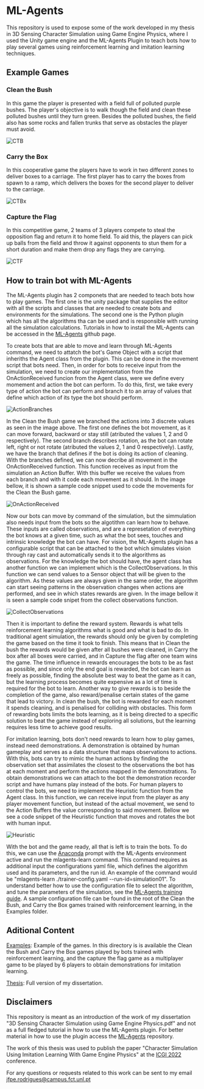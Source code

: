 # ML-Agents

This repository is used to expose some of the work developed in my thesis in 3D Sensing Character Simulation using Game Engine Physics, where I used the Unity game engine and the ML-Agents Plugin to teach bots how to play several games using reinforcement learning and imitation learning techniques.

## Example Games

### Clean the Bush

In this game the player is presented with a field full of polluted purple bushes. The player's objective is to walk though the field and clean these polluted bushes until they turn green. Besides the polluted bushes, the field also has some rocks and fallen trunks that serve as obstacles the player must avoid.

![CTB](/cleanthebush.PNG)

### Carry the Box

In this cooperative game the players have to work in two different zones to deliver boxes to a carriage. The first player has to carry the boxes from spawn to a ramp, which delivers the boxes for the second player to deliver to the carriage.

![CTBx](/carrythebox.PNG)

### Capture the Flag

In this competitive game, 2 teams of 3 players compete to steal the opposition flag and return it to home field. To aid this, the players can pick up balls from the field and throw it against opponents to stun them for a short duration and make them drop any flags they are carrying.

![CTF](/capturetheflag.PNG)

## How to train bot with ML-Agents

The ML-Agents plugin has 2 componets that are needed to teach bots how to play games. The first one is the unity package that supplies the editor with all the scripts and classes that are needed to create bots and environments for the simulations. The second one is the Python plugin which has all the algorithms tha can be used and is responsible with running all the simulation calculations. Tutorials in how to install the ML-Agents can be accessed in the [ML-Agents](https://github.com/miyamotok0105/unity-ml-agents/tree/master/docs) github page.

To create bots that are able to move and learn through ML-Agents command, we need to attatch the bot's Game Object with a script that inheriths the Agent class from the plugin. This can be done in the movement script that bots need. Then, in order for bots to receive input from the simulation, we need to create our implementation from the OnActionReceived funcion from the Agent class, were we define every momement and action the bot can perform. To do this, first, we take every type of action the bot can perform and branch it to an array of values that define which action of its type the bot should perform. 

![ActionBranches](ActionBranches.PNG)

In the Clean the Bush game we branched the actions into 3 discrete values as seen in the image above. The first one defines the bot movement, as it can move forward, backward or stay still (atributed the values 1, 2 and 0 respectively). The second branch describes rotation, as the bot can rotate left, right or not rotate (atributed the values 2, 1 and 0 respectively). Lastly, we have the branch that defines if the bot is doing its action of cleaning. With the branches defined, we can now decribe all movement in the OnActionReceived function. This function receives as input from the simulation an Action Buffer. With this buffer we receive the values from each branch and with it code each movement as it should. In the image bellow, it is shown a sample code snippet used to code the movements for the Clean the Bush game.

![OnActionReceived](OnActionReceived.PNG)

Now our bots can move by command of the simulation, but the simmulation also needs input from the bots so the algotithm can learn how to behave. These inputs are called observations, and are a represetation of everything the bot knows at a given time, such as what the bot sees, touches and intrinsic knowledge the bot can have. For vision, the ML-Agents plugin has a configurable script that can be attached to the bot which simulates vision through ray cast and automatically sends it to the algorithms as observations. For the knowledge the bot should have, the agent class has another function we can implement which is the CollectObservations. In this function we can send values to a Sensor object that will be given to the algorithm. As these values are always given in the same order, the algorithm can start seeing patterns in the observation changes when actions are performed, and see in which states rewards are given. In the image bellow it is seen a sample code snipet from the collect observations function.

![CollectObservations](ObservationsCode.PNG)

Then it is important to define the reward system. Rewards is what tells reinforcement learning algorithms what is good and what is bad to do. In traditional agent simulation, the rewards should only be given by completing the game based on the time it took to finish. This means that in Clean the bush the rewards would be given after all bushes were cleaned, in Carry the box after all boxes were carried, and in Capture the flag after one team wins the game. The time influence in rewards encourages the bots to be as fast as possible, and since only the end goal is rewarded, the bot can learn as freely as possible, finding the absolute best way to beat the game as it can, but the learning process becomes quite expensive as a lot of time is required for the bot to learn. Another way to give rewards is to beside the completion of the game, also reward/penalise certain states of the game that lead to victory. In clean the bush, the bot is rewarded for each moment it spends cleaning, and is penalised for colliding with obstacles. This form of rewarding bots limits the bots learning, as it is being directed to a specific solution to beat the game instead of exploring all solutions, but the learning requires less time to achieve good results.

For imitation learning, bots don't need rewards to learn how to play games, instead need demonstrations. A demonstration is obtained by human gameplay and serves as a data structure that maps observations to actions. With this, bots can try to mimic the human actions by finding the observation set that assimilates the closest to the observations the bot has at each moment and perform the actions mapped in the demonstrations. To obtain demonstrations we can attach to the bot the demonstration recorder script and have humans play instead of the bots. For human players to control the bots, we need to implement the Heuristic function from the Agent class. In this function, we can receive input from the player as any player movement function, but instead of the actual movement, we send to the Action Buffers the value corresponding to said movement. Bellow we see a code snippet of the Heuristic function that moves and rotates the bot with human input.

![Heuristic](HeuristicCode.PNG)

With the bot and the game ready, all that is left is to train the bots. To do this, we can use the [Anaconda](https://www.anaconda.com/) prompt with the ML-Agents environment active and run the mlagents-learn command. This command requires as additional input the configurations yaml file, which defines the algorithm used and its parameters, and the run id. An example of the command would be "mlagents-learn ./trainer-config.yaml --run-id=simulation01". To understand better how to use the configuration file to select the algorithm, and tune the parameters of the simulation, see the [ML-Agents training guide](https://github.com/gzrjzcx/ML-agents/blob/master/docs/Training-ML-Agents.md). A sample configuration file can be found in the root of the Clean the Bush, and Carry the Box games trained with reinforcement learning, in the Examples folder.

## Aditional Content

[Examples](/Examples/): Example of the games. In this directory is is available the Clean the Bush and Carry the Box games played by bots trained with reinforcement learning, and the capture the flag game as a multiplayer game to be played by 6 players to obtain demonstrations for imitation learning.

[Thesis](/Thesis/): Full version of my dissertation.

## Disclaimers

This repository is meant as an introduction of the work of my dissertation "3D Sensing Character Simulation using Game Engine Physics.pdf" and not as a full fledged tutorial in how to use the ML-Agents plugin. For better material in how to use the plugin access the [ML-Agents](https://github.com/Unity-Technologies/ml-agents) repository.

The work of this thesis was used to publish the paper "Character Simulation Using Imitation Learning With Game Engine Physics" at the [ICGI 2022](https://gpcg.pt/icgi2022/) conference.

For any questions or requests related to this work can be sent to my email jfpe.rodrigues@campus.fct.unl.pt

